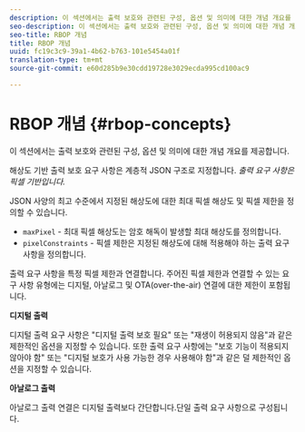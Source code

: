 ```yaml
---
description: 이 섹션에서는 출력 보호와 관련된 구성, 옵션 및 의미에 대한 개념 개요를 제공합니다.
seo-description: 이 섹션에서는 출력 보호와 관련된 구성, 옵션 및 의미에 대한 개념 개요를 제공합니다.
seo-title: RBOP 개념
title: RBOP 개념
uuid: fc19c3c9-39a1-4b62-b763-101e5454a01f
translation-type: tm+mt
source-git-commit: e60d285b9e30cdd19728e3029ecda995cd100ac9

---
```



# RBOP 개념 {#rbop-concepts}

이 섹션에서는 출력 보호와 관련된 구성, 옵션 및 의미에 대한 개념 개요를 제공합니다.

해상도 기반 출력 보호 요구 사항은 계층적 JSON 구조로 지정합니다. *출력 요구 사항은 픽셀 기반입니다.*

JSON 사양의 최고 수준에서 지정된 해상도에 대한 최대 픽셀 해상도 및 픽셀 제한을 정의할 수 있습니다.

* `maxPixel` - 최대 픽셀 해상도는 암호 해독이 발생할 최대 해상도를 정의합니다.
* `pixelConstraints` - 픽셀 제한은 지정된 해상도에 대해 적용해야 하는 출력 요구 사항을 정의합니다.

출력 요구 사항을 특정 픽셀 제한과 연결합니다. 주어진 픽셀 제한과 연결할 수 있는 요구 사항 유형에는 디지털, 아날로그 및 OTA(over-the-air) 연결에 대한 제한이 포함됩니다.

**디지털 출력**

디지털 출력 요구 사항은 &quot;디지털 출력 보호 필요&quot; 또는 &quot;재생이 허용되지 않음&quot;과 같은 제한적인 옵션을 지정할 수 있습니다. 또한 출력 요구 사항에는 &quot;보호 기능이 적용되지 않아야 함&quot; 또는 &quot;디지털 보호가 사용 가능한 경우 사용해야 함&quot;과 같은 덜 제한적인 옵션을 지정할 수 있습니다.

**아날로그 출력**

아날로그 출력 연결은 디지털 출력보다 간단합니다.단일 출력 요구 사항으로 구성됩니다.
